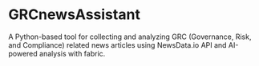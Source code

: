 # GRCnewsAssistant
A Python-based tool for collecting and analyzing GRC (Governance, Risk, and Compliance) related news articles using NewsData.io API and AI-powered analysis with fabric.

